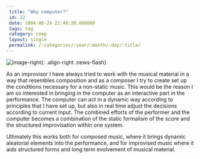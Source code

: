 ```yaml
---
 title: "Why computer?"
 id: 12
 date: 2004-08-24 21:40:30.000000
 tags: tag
 category: comp
 layout: single
 permalink: /:categories/:year/:month/:day/:title/
---
```

![image-right](/assets/images/){: .align-right .news-flash}

As an improvisor I have always tried to work with the musical material in a way that resembles composition and as a composer I try to create set up the conditions necessary for a non-static music. This would be the reason I am so interested in bringing in the computer as an interactive part in the performance. The computer can act in a dynamic way according to principles that I have set up, but also in real time adjust the decisions according to current input. The combined efforts of the performer and the computer becomes a combination of the static formalism of the score and the structured improvisation within one system. 

Ultimately this works both for composed music, where it brings dynamic aleatorial elements into the performance, and for improvised music where it aids structured forms and long term evolvement of musical material.

